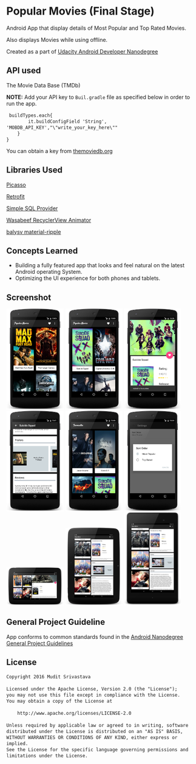 # Popular Movies (Final Stage) 
Android App that display details of Most Popular and Top Rated Movies.

Also displays Movies while using offline.

Created as a part of [Udacity Android Developer Nanodegree](https://www.udacity.com/course/android-developer-nanodegree-by-google--nd801) 

## API used
The Movie Data Base (TMDb)

__NOTE:__ Add your API key to ``` Buil.gradle ``` file as specified below in order to run the app.
```
 buildTypes.each{
        it.buildConfigField 'String', 'MOBDB_API_KEY',"\"write_your_key_here\""
    }
}

```

You can obtain a key from [themoviedb.org](https://www.themoviedb.org)
## Libraries Used
[Picasso](http://square.github.io/picasso/)

[Retrofit](http://square.github.io/retrofit/)

[Simple SQL Provider](https://github.com/ckurtm/simple-sql-provider)

[Wasabeef RecyclerView Animator](https://github.com/wasabeef/recyclerview-animators) 

[balysv material-ripple](https://github.com/balysv/material-ripple)

## Concepts Learned
- Building a fully featured app that looks and feel natural on the latest Android operating System.
- Optimizing the UI experience for both phones and tablets.

## Screenshot
<img width="30%" src="https://github.com/MuditSri-2908/PopularMovies/blob/master/captures/device-2016-09-02-220550.png"/>
<img width="30%" src="https://github.com/MuditSri-2908/PopularMovies/blob/master/captures/device-2016-09-02-223835.png"/>
<img width="30%" src="https://github.com/MuditSri-2908/PopularMovies/blob/master/captures/device-2016-09-02-223953.png"/>
<img width="30%" src="https://github.com/MuditSri-2908/PopularMovies/blob/master/captures/device-2016-09-02-224203.png"/>
<img width="30%" src="https://github.com/MuditSri-2908/PopularMovies/blob/master/captures/device-2016-09-02-225408.png"/>
<img width="30%" src="https://github.com/MuditSri-2908/PopularMovies/blob/master/captures/device-2016-09-02-225450.png"/>
<img width="30%" src="https://github.com/MuditSri-2908/PopularMovies/blob/master/captures/device-2016-09-03-150705.png"/>
<img width="30%" src="https://github.com/MuditSri-2908/PopularMovies/blob/master/captures/device-2016-09-03-151223.png"/>
<img width="30%" src="https://github.com/MuditSri-2908/PopularMovies/blob/master/captures/device-2016-09-03-151351.png"/>

## General Project Guideline
App conforms to common standards found in the [Android Nanodegree General Project Guidelines](http://udacity.github.io/android-nanodegree-guidelines/core.html)

## License

```
Copyright 2016 Mudit Srivastava

Licensed under the Apache License, Version 2.0 (the "License");
you may not use this file except in compliance with the License.
You may obtain a copy of the License at

    http://www.apache.org/licenses/LICENSE-2.0

Unless required by applicable law or agreed to in writing, software
distributed under the License is distributed on an "AS IS" BASIS,
WITHOUT WARRANTIES OR CONDITIONS OF ANY KIND, either express or implied.
See the License for the specific language governing permissions and
limitations under the License.
```





